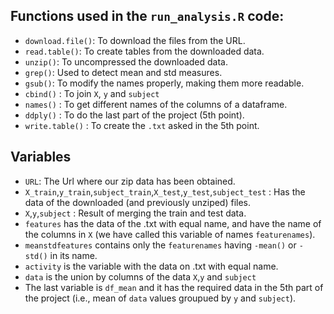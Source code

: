 
## Functions used in the `run_analysis.R` code:

* `download.file()`: To download the files from the URL.
* `read.table()`: To create tables from the downloaded data.
* `unzip()`: To uncompressed the downloaded data.
* `grep()`: Used to detect mean and std measures.
* `gsub()`: To modify the names properly, making them more readable.
* `cbind()` : To join `X`, `y` and `subject`
* `names()` : To get different names of the columns of a dataframe.
* `ddply()` : To do the last part of the project (5th point).
* `write.table()` : To create the `.txt` asked in the 5th point.

## Variables
* `URL`: The Url where our zip data has been obtained.
* `X_train`,`y_train`,`subject_train`,`X_test`,`y_test`,`subject_test` : Has the data of the downloaded (and previously unziped) files.
* `X`,`y`,`subject` : Result of merging the train and test data.
* `features` has the data of the .txt with equal name, and have the name of the columns in `X` (we have called this variable of names `featurenames`).
* `meanstdfeatures` contains only the `featurenames` having `-mean()` or `-std()` in its name.
* `activity` is the variable with the data on .txt with equal name.
* `data` is the union by columns of the data `X`,`y` and `subject`
* The last variable is `df_mean` and it has the required data in the 5th part of the project (i.e., mean of `data` values groupued by `y` and `subject`).
